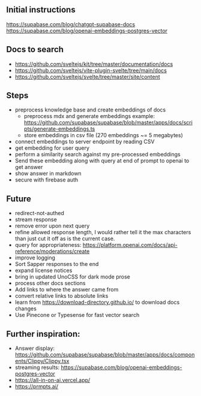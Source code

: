 ## Initial instructions
https://supabase.com/blog/chatgpt-supabase-docs
https://supabase.com/blog/openai-embeddings-postgres-vector

## Docs to search
- https://github.com/sveltejs/kit/tree/master/documentation/docs 
- https://github.com/sveltejs/vite-plugin-svelte/tree/main/docs
- https://github.com/sveltejs/svelte/tree/master/site/content

## Steps
- preprocess knowledge base and create embeddings of docs
  - preprocess mdx and generate embeddings example: https://github.com/supabase/supabase/blob/master/apps/docs/scripts/generate-embeddings.ts
  - store embeddings in csv file (270 embeddings ~= 5 megabytes)
- connect embeddings to server endpoint by reading CSV
- get embedding for user query
- perform a similarity search against my pre-processed embeddings
- Send these embedding along with query at end of prompt to openai to get answer
- show answer in markdown
- secure with firebase auth
<!-- TODO add openai and firebase key to vercel, solve build error -->
<!-- TODO improve appearance of answers -->
<!-- TODO: prepare presentation  -->

## Future
- redirect-not-authed
- stream response
- remove error upon next query
- refine allowed response length, I would rather tell it the max characters than just cut it off as is the current case.
- query for appropriateness: https://platform.openai.com/docs/api-reference/moderations/create
- improve logging
- Sort Sapper responses to the end
- expand license notices
- bring in updated UnoCSS for dark mode prose
- process other docs sections
- Add links to where the answer came from
- convert relative links to absolute links
- learn from https://download-directory.github.io/ to download docs changes
- Use Pinecone or Typesense for fast vector search

## Further inspiration:
- Answer display: https://github.com/supabase/supabase/blob/master/apps/docs/components/Clippy/Clippy.tsx
- streaming results: https://supabase.com/blog/openai-embeddings-postgres-vector
- https://all-in-on-ai.vercel.app/
- https://prmpts.ai/